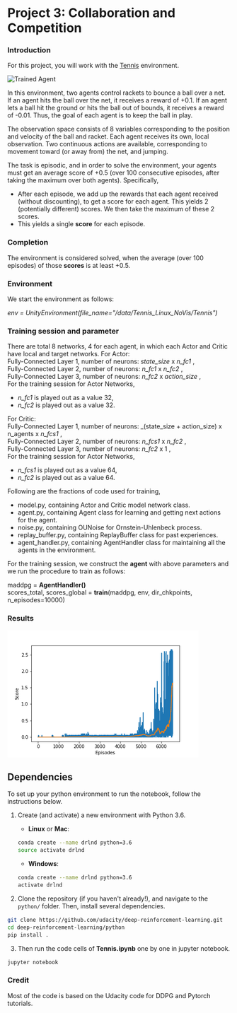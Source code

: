 [//]: # (Image References)

[image1]: https://user-images.githubusercontent.com/10624937/42135623-e770e354-7d12-11e8-998d-29fc74429ca2.gif "Trained Agent"
[image2]: https://user-images.githubusercontent.com/10624937/42135622-e55fb586-7d12-11e8-8a54-3c31da15a90a.gif "Soccer"


# Project 3: Collaboration and Competition

### Introduction

For this project, you will work with the [Tennis](https://github.com/Unity-Technologies/ml-agents/blob/master/docs/Learning-Environment-Examples.md#tennis) environment.

![Trained Agent][image1]

In this environment, two agents control rackets to bounce a ball over a net. If an agent hits the ball over the net, it receives a reward of +0.1.  If an agent lets a ball hit the ground or hits the ball out of bounds, it receives a reward of -0.01.  Thus, the goal of each agent is to keep the ball in play.

The observation space consists of 8 variables corresponding to the position and velocity of the ball and racket. Each agent receives its own, local observation.  Two continuous actions are available, corresponding to movement toward (or away from) the net, and jumping. 

The task is episodic, and in order to solve the environment, your agents must get an average score of +0.5 (over 100 consecutive episodes, after taking the maximum over both agents). Specifically,

- After each episode, we add up the rewards that each agent received (without discounting), to get a score for each agent. This yields 2 (potentially different) scores. We then take the maximum of these 2 scores.
- This yields a single **score** for each episode.


### Completion
The environment is considered solved, when the average (over 100 episodes) of those **scores** is at least +0.5.

### Environment

We start the environment as follows:

_env = UnityEnvironment(file_name="/data/Tennis_Linux_NoVis/Tennis")_

### Training session and parameter

There are total 8 networks, 4 for each agent, in which each Actor and Critic have local and target networks.
For Actor:<br>
Fully-Connected Layer 1, number of neurons: _state_size_ x _n_fc1_ ,<br>
Fully-Connected Layer 2, number of neurons: _n_fc1_ x _n_fc2_ ,<br>
Fully-Connected Layer 3, number of neurons: _n_fc2_ x _action_size_ ,<br>
For the training session for Actor Networks, <br>
 * _n_fc1_ is played out as a value 32,
 * _n_fc2_ is played out as a value 32.
 
For Critic:<br>
Fully-Connected Layer 1, number of neurons: _(state_size + action_size) x n_agents x _n_fcs1_ ,<br>
Fully-Connected Layer 2, number of neurons: _n_fcs1_ x _n_fc2_ ,<br>
Fully-Connected Layer 3, number of neurons: _n_fc2_ x 1 ,<br>
For the training session for Actor Networks, <br>
 * _n_fcs1_ is played out as a value 64,
 * _n_fc2_ is played out as a value 64.

Following are the fractions of code used for training,
 * model.py, containing Actor and Critic model network class.
 * agent.py, containing Agent class for learning and getting next actions for the agent.
 * noise.py, containing OUNoise for Ornstein-Uhlenbeck process.
 * replay_buffer.py, containing ReplayBuffer class for past experiences.
 * agent_handler.py, containing AgentHandler class for maintaining all the agents in the environment.


For the training session, we construct the **agent** with above parameters
and we run the procedure to train as follows:

  maddpg = **AgentHandler()**<br>
  scores_total, scores_global = **train**(maddpg, env, dir_chkpoints, n_episodes=10000)


### Results
![Result Graph](plot.png)
  
## Dependencies

To set up your python environment to run the notebook, follow the instructions below.

1. Create (and activate) a new environment with Python 3.6.

	- __Linux__ or __Mac__: 
	```bash
	conda create --name drlnd python=3.6
	source activate drlnd
	```
	- __Windows__: 
	```bash
	conda create --name drlnd python=3.6 
	activate drlnd
	```
	
2. Clone the repository (if you haven't already!), and navigate to the `python/` folder.  Then, install several dependencies.
```bash
git clone https://github.com/udacity/deep-reinforcement-learning.git
cd deep-reinforcement-learning/python
pip install .
```

3. Then run the code cells of **Tennis.ipynb** one by one in jupyter notebook.
```bash
jupyter notebook
```
  
### Credit

Most of the code is based on the Udacity code for DDPG and Pytorch tutorials.

